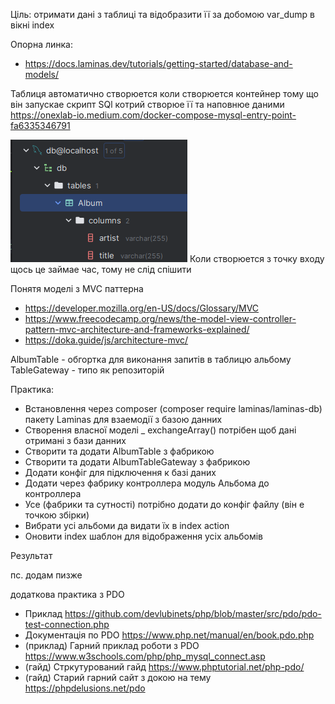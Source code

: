 Ціль: отримати дані з таблиці та відобразити її за добомою var_dump в вікні index

Опорна линка:
* https://docs.laminas.dev/tutorials/getting-started/database-and-models/

Таблиця автоматично створюется коли створюется контейнер тому що він запускае скрипт SQl котрий створюе її та наповнюе даними
https://onexlab-io.medium.com/docker-compose-mysql-entry-point-fa6335346791

![img.png](img.png)
Коли створюется з точку входу щось це займае час, тому не слід спішити

Понятя моделі з MVC паттерна
* https://developer.mozilla.org/en-US/docs/Glossary/MVC
* https://www.freecodecamp.org/news/the-model-view-controller-pattern-mvc-architecture-and-frameworks-explained/
* https://doka.guide/js/architecture-mvc/

AlbumTable - обгортка для виконання запитів в таблицю альбому
TableGateway - типо як репозиторій

Практика:

* Встановлення через composer (composer require laminas/laminas-db) пакету Laminas для взаемодії з базою данних 
* Створення власної моделі
_ exchangeArray() потрібен щоб дані отримані з бази данних 
* Створити та додати AlbumTable з фабрикою
* Створити та додати AlbumTableGateway з фабрикою
* Додати конфіг для підключення к базі даних
* Додати через фабрику контроллера модуль Альбома до контроллера
* Усе (фабрики та сутності) потрібно додати до конфіг файлу (він е точкою збірки)
* Вибрати усі альбоми да видати їх в index action
* Оновити index шаблон для відображення усіх альбомів


Результат

пс. додам пизже

додаткова практика з PDO
* Приклад https://github.com/devlubinets/php/blob/master/src/pdo/pdo-test-connection.php
* Документація по PDO https://www.php.net/manual/en/book.pdo.php
* (приклад) Гарний приклад роботи з PDO https://www.w3schools.com/php/php_mysql_connect.asp
* (гайд) Стркутурований гайд https://www.phptutorial.net/php-pdo/
* (гайд) Старий гарний сайт з докою на тему https://phpdelusions.net/pdo